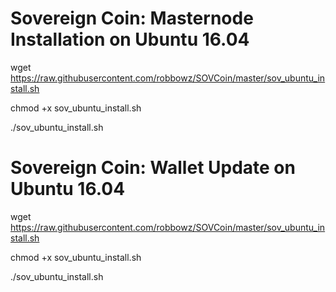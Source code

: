 # Sovereign Coin: Masternode Installation on Ubuntu 16.04

wget https://raw.githubusercontent.com/robbowz/SOVCoin/master/sov_ubuntu_install.sh

chmod +x sov_ubuntu_install.sh

./sov_ubuntu_install.sh


# Sovereign Coin: Wallet Update on Ubuntu 16.04

wget https://raw.githubusercontent.com/robbowz/SOVCoin/master/sov_ubuntu_install.sh

chmod +x sov_ubuntu_install.sh

./sov_ubuntu_install.sh
